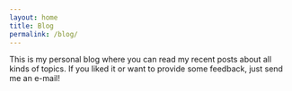 ```yaml
---
layout: home
title: Blog
permalink: /blog/
---
```


This is my personal blog where you can read my recent posts about all kinds of topics.
If you liked it or want to provide some feedback, just send me an e-mail!